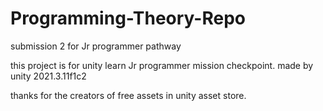 # Programming-Theory-Repo
 submission 2 for Jr programmer pathway

 this project is for unity learn Jr programmer mission checkpoint.
 made by unity 2021.3.11f1c2

 thanks for the creators of free assets in unity asset store.
